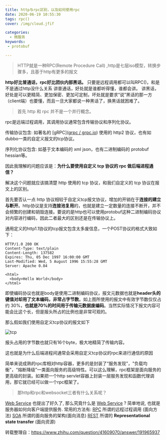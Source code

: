 ```yaml
---
title: http与rpc区别，以及如何使用rpc
date: 2020-06-19 10:55:30
tags: rpc()
cover: /img/cloud.jfif

categories:
  - 微服务
keywords: 
 - protobuf

---
```

> HTTP就是一种RPC(Remote Procedure Call) ,http是七层iso模型，转换步骤多，且基于http有更多的报文

**http好比普通话，rpc好比团伙内部黑话。**
只要是远程调用都可以叫RPC()，和是不是通过http没什么关系
讲普通话，好处就是谁都听得懂，谁都会讲。
讲黑话，好处是可以更精简、更加保密、更加可定制，坏处就是要求“说”黑话的那一方（client端）也要懂，而且一旦大家都说一种黑话了，换黑话就困难了。

> 首先 http 和 rpc 并不是一个并行概念。

rpc是远端过程调用，其调用协议通常包含传输协议和序列化协议。

传输协议包含: 如著名的 [gRPC]([grpc / grpc.io](https://link.zhihu.com/?target=http%3A//www.grpc.io/)) 使用的 http2 协议，也有如dubbo一类的自定义报文的tcp协议。

序列化协议包含: 如基于文本编码的 xml json，也有二进制编码的 protobuf hessian等。

因此我理解的问题应该是：**为什么要使用自定义 tcp 协议的 rpc 做后端进程通信？**

解决这个问题就应该搞清楚 http 使用的 tcp 协议，和我们自定义的 tcp 协议在报文上的区别。

首先要否认一点 http 协议相较于自定义tcp报文协议，增加的开销在于**连接的建立与断开**。http协议是支持**连接池复用**的，也就是建立一定数量的连接不断开，并不会频繁的创建和销毁连接。要说的是http也可以使用protobuf这种二进制编码协议对内容进行编码，因此二者最大的区别还是在传输协议上。

通用定义的http1.1协议的tcp报文包含太多废信息，一个POST协议的格式大致如下：

```http
HTTP/1.0 200 OK 
Content-Type: text/plain
Content-Length: 137582
Expires: Thu, 05 Dec 1997 16:00:00 GMT
Last-Modified: Wed, 5 August 1996 15:55:28 GMT
Server: Apache 0.84

<html>
  <body>Hello World</body>
</html>
```

即使编码协议也就是body是使用二进制编码协议，报文元数据也就是**header头的键值对却用了文本编码，非常占字节数**。如上图所使用的报文中有效字节数仅仅占约 30%，**也就是70%的时间用于传输元数据废编码**。当然实际情况下报文内容可能会比这个长，但是报头所占的比例也是非常可观的。

那么假如我们使用自定义tcp协议的报文如下

![tcp](https://pic2.zhimg.com/80/v2-89c905b0806577471aa7789a25ac0d44_720w.jpg)

报头占用的字节数也就只有16个byte，极大地精简了传输内容。

这也就是为什么后端进程间通常会采用自定义tcp协议的rpc来进行通信的原因

简单来说成熟的rpc库相对http容器，更多的是封装了“服务发现”，"负载均衡"，“熔断降级”一类面向服务的高级特性。可以这么理解，rpc框架是面向服务的更高级的封装。如果把一个http servlet容器上封装一层服务发现和函数代理调用，那它就已经可以做一个rpc框架了。

> 那http和rpc和websocket三者有什么关系呢？

[Web Service](https://link.jianshu.com?t=http://en.wikipedia.org/wiki/Web_Service) 也提出了好久了, 那么究竟什么是 [Web Service](https://link.jianshu.com?t=http://en.wikipedia.org/wiki/Web_Service) ?
 简单地说, 也就是服务器如何向客户端提供服务.
 常用的方法有:
 [RPC](https://link.jianshu.com?t=http://en.wikipedia.org/wiki/Remote_procedure_call) 所谓的远程过程调用 (面向方法)
 [SOA](https://link.jianshu.com?t=http://en.wikipedia.org/wiki/Service-oriented_architecture) 所谓的面向服务的架构(面向消息)
 [REST](https://link.jianshu.com?t=http://en.wikipedia.org/wiki/Representational_State_Transfer) 所谓的 **Representational state transfer** (面向资源)



转载整理自：https://www.zhihu.com/question/41609070/answer/191965937